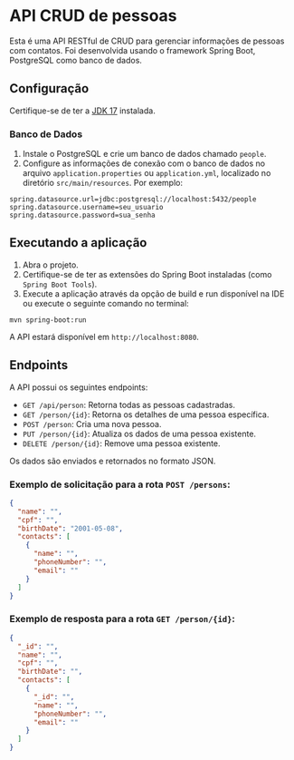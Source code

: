# API CRUD de pessoas

Esta é uma API RESTful de CRUD para gerenciar informações de pessoas com contatos. Foi desenvolvida usando o framework Spring Boot, PostgreSQL como banco de dados.

## Configuração

Certifique-se de ter a [JDK 17](https://www.oracle.com/java/technologies/javase/jdk17-archive-downloads.html) instalada.

### Banco de Dados

1. Instale o PostgreSQL e crie um banco de dados chamado `people`.
2. Configure as informações de conexão com o banco de dados no arquivo `application.properties` ou `application.yml`, localizado no diretório `src/main/resources`. Por exemplo:

```
spring.datasource.url=jdbc:postgresql://localhost:5432/people
spring.datasource.username=seu_usuario
spring.datasource.password=sua_senha
```

## Executando a aplicação

1. Abra o projeto.
2. Certifique-se de ter as extensões do Spring Boot instaladas (como `Spring Boot Tools`).
3. Execute a aplicação através da opção de build e run disponível na IDE ou execute o seguinte comando no terminal:

```
mvn spring-boot:run
```

A API estará disponível em `http://localhost:8080`.

## Endpoints

A API possui os seguintes endpoints:

- `GET /api/person`: Retorna todas as pessoas cadastradas.
- `GET /person/{id}`: Retorna os detalhes de uma pessoa específica.
- `POST /person`: Cria uma nova pessoa.
- `PUT /person/{id}`: Atualiza os dados de uma pessoa existente.
- `DELETE /person/{id}`: Remove uma pessoa existente.

Os dados são enviados e retornados no formato JSON.

### Exemplo de solicitação para a rota `POST /persons`:

```json
{
  "name": "",
  "cpf": "",
  "birthDate": "2001-05-08",
  "contacts": [
    {
      "name": "",
      "phoneNumber": "",
      "email": ""
    }
  ]
}
```
### Exemplo de resposta para a rota `GET /person/{id}`:
```json
{
  "_id": "",
  "name": "",
  "cpf": "",
  "birthDate": "",
  "contacts": [
    {
      "_id": "",
      "name": "",
      "phoneNumber": "",
      "email": ""
    }
  ]
}
```
